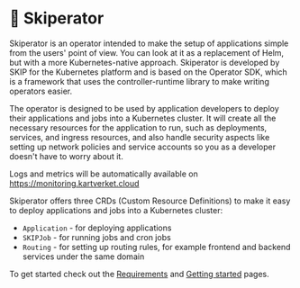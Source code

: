 # 🤖 Skiperator

Skiperator is an operator intended to make the setup of applications simple from the users' point of view. 
You can look at it as a replacement of Helm, but with a more Kubernetes-native approach.
Skiperator is developed by SKIP for the Kubernetes platform and is based on the Operator SDK, which is a framework that uses the controller-runtime library to make writing operators easier.

The operator is designed to be used by application developers to deploy their applications and jobs into a Kubernetes cluster.
It will create all the necessary resources for the application to run, such as deployments, services, and ingress resources, 
and also handle security aspects like setting up network policies and service accounts so you as a developer doesn't have to worry about it.

Logs and metrics will be automatically available on https://monitoring.kartverket.cloud

Skiperator offers three CRDs (Custom Resource Definitions) to make it easy to deploy applications and jobs into a Kubernetes cluster:
- `Application` - for deploying applications
- `SKIPJob` - for running jobs and cron jobs
- `Routing` - for setting up routing rules, for example frontend and backend services under the same domain

To get started check out the [Requirements](01-requirements.md) and [Getting started](02-get-started.md) pages.
